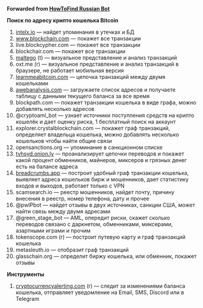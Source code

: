 **Forwarded from [HowToFind Russian Bot](https://t.me/HowToFindRU_Robot)**

**Поиск по адресу крипто кошелька Bitcoin**

1. [intelx.io](https://intelx.io/tools?tab=bitcoin) — найдет упоминания в утечках и БД
2. www.blockchain.com — покажет все транзакции
3. live.blockcypher.com — покажет все транзакции
4. blockchair.com — покажет все транзакции
5. [maltego](http://maltego.com/downloads/) (t) — визуальное представление и анализ транзакций
6. oxt.me (r) — визуальное представление и анализ транзакций в браузере, не работает мобильная версия
7. [learnmeabitcoin.com](https://learnmeabitcoin.com/tools/path/) — цепочка транзакций между двумя кошельками
8. [awebanalysis.com](https://awebanalysis.com/en/bitcoin-multiple-address-check-balance/) — загружаете список адресов и получаете таблицу с данными текущего баланса за все время
9. blockpath.com — покажет транзакции кошелька в виде графа, можно добавлять несколько адресов
10. @cryptoaml_bot — узнает источники поступления средств на крипто кошелёк и дает оценку риска, 1 бесплатный поиск на аккаунт
11. explorer.crystalblockchain.com — покажет граф транзакций, определяет владельца кошелька, можно добавлять несколько кошельков чтобы найти общие связи
12. opensanctions.org — упоминание в санкционном списке
13. [tvhsyd.onion.ly](http://pdcdvggsz5vhzbtxqn2rh27qovzga4pnrygya4ossewu64dqh2tvhsyd.onion.ly/) — проанализирует цепочки переводов и покажет какой процент обменников, майнеров, миксеров и грязных денег есть на балансе адреса
14. [breadcrumbs.app](https://www.breadcrumbs.app/home) — построит удобный граф транзакции кошелька, выявляет адреса кошельков бирж и мошенников, дает статистику входов и выходов, работает только с VPN
15. scamsearch.io — реестр мошенников, найдет почту, причину внесения в реестр, номер телефона, дату и прочее
16. @pwIPbot — найдет отзывы в двух источниках, санкции США, может найти связь между двумя адресами
17. @green_stage_bot — AML, опередит риски, скажет сколько переводов связано с даркнетом, обменниками, миксерами, азартными играми и прочим
18. tokenscope.com (r) — построит путевую карту и граф транзакций кошелька
19. metasleuth.io — отобразит граф транзакций
20. glasschain.org — определит биржу кошелька, или обменник, покажет отзывы


**Инструменты**

1. [cryptocurrencyalerting.com](https://cryptocurrencyalerting.com/wallet-watch.html) (r) — следит за изменениями баланса кошелька, отправляет уведомление на Email, SMS, Discord или в Telegram